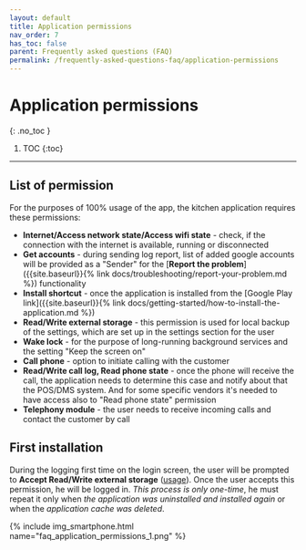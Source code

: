 ```yaml
---
layout: default
title: Application permissions
nav_order: 7
has_toc: false
parent: Frequently asked questions (FAQ)
permalink: /frequently-asked-questions-faq/application-permissions
---
```


# Application permissions
{: .no_toc }

1. TOC
{:toc}

---

## List of permission
For the purposes of 100% usage of the app, the kitchen application requires these permissions:
- **Internet/Access network state/Access wifi state** - check, if the connection with the internet is available, running or disconnected
- **Get accounts** - during sending log report, list of added google accounts will be provided as a "Sender" for the [**Report the problem**]({{site.baseurl}}{% link docs/troubleshooting/report-your-problem.md %}) functionality
- **Install shortcut** - once the application is installed from the [Google Play link]({{site.baseurl}}{% link docs/getting-started/how-to-install-the-application.md %})
- **Read/Write external storage** - this permission is used for local backup of the settings, which are set up in the settings section for the user
- **Wake lock** - for the purpose of long-running background services and the setting "Keep the screen on"
- **Call phone** - option to initiate calling with the customer
- **Read/Write call log, Read phone state** - once the phone will receive the call, the application needs to determine this case and notify about that the POS/DMS system. And for some specific vendors it's needed to have access also to "Read phone state" permission
- **Telephony module** - the user needs to receive incoming calls and contact the customer by call


## First installation
During the logging first time on the login screen, the user will be prompted to **Accept Read/Write external storage** ([usage](#list-of-permission)). Once the user accepts this permission, he will be logged in. _This process is only one-time_, he must repeat it only when <span class="text-red-200">_the application was uninstalled and installed again_</span> or when the <span class="text-red-200">_application cache was deleted_</span>.

{% include img_smartphone.html name="faq_application_permissions_1.png" %}